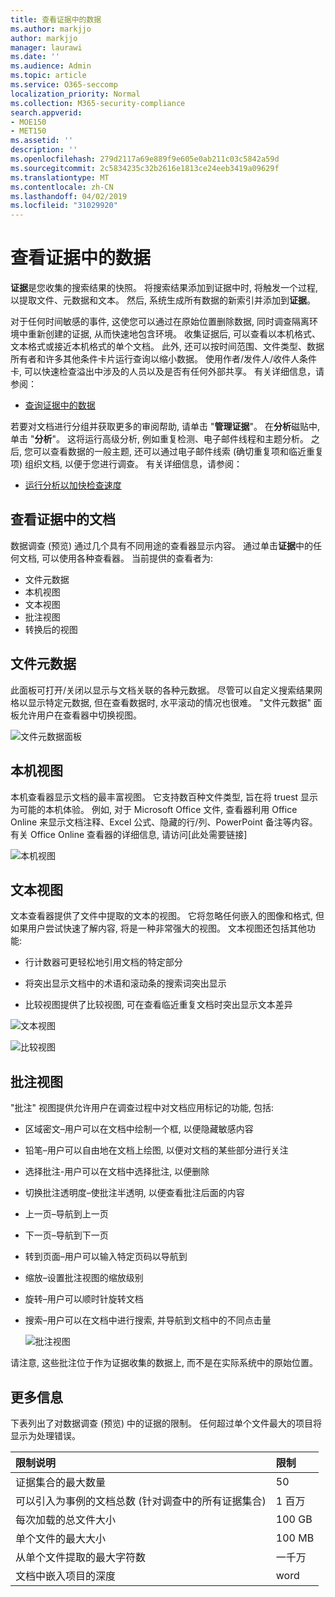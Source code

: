 ```yaml
---
title: 查看证据中的数据
ms.author: markjjo
author: markjjo
manager: laurawi
ms.date: ''
ms.audience: Admin
ms.topic: article
ms.service: O365-seccomp
localization_priority: Normal
ms.collection: M365-security-compliance
search.appverid:
- MOE150
- MET150
ms.assetid: ''
description: ''
ms.openlocfilehash: 279d2117a69e889f9e605e0ab211c03c5842a59d
ms.sourcegitcommit: 2c5834235c32b2616e1813ce24eeb3419a09629f
ms.translationtype: MT
ms.contentlocale: zh-CN
ms.lasthandoff: 04/02/2019
ms.locfileid: "31029920"
---
```

# <a name="review-data-in-evidence"></a>查看证据中的数据

**证据**是您收集的搜索结果的快照。 将搜索结果添加到证据中时, 将触发一个过程, 以提取文件、元数据和文本。 然后, 系统生成所有数据的新索引并添加到**证据**。 

对于任何时间敏感的事件, 这使您可以通过在原始位置删除数据, 同时调查隔离环境中重新创建的证据, 从而快速地包含环境。 收集证据后, 可以查看以本机格式、文本格式或接近本机格式的单个文档。 此外, 还可以按时间范围、文件类型、数据所有者和许多其他条件卡片运行查询以缩小数据。 使用作者/发件人/收件人条件卡, 可以快速检查溢出中涉及的人员以及是否有任何外部共享。 有关详细信息，请参阅：

  - [查询证据中的数据](evidence-query.md)

若要对文档进行分组并获取更多的审阅帮助, 请单击 "**管理证据**"。 在**分析**磁贴中, 单击 "**分析**"。 这将运行高级分析, 例如重复检测、电子邮件线程和主题分析。 之后, 您可以查看数据的一般主题, 还可以通过电子邮件线索 (确切重复项和临近重复项) 组织文档, 以便于您进行调查。 有关详细信息，请参阅：

  - [运行分析以加快检查速度](run-analytics-to-investigate-faster.md)

## <a name="view-documents-in-evidence"></a>查看证据中的文档

数据调查 (预览) 通过几个具有不同用途的查看器显示内容。 通过单击**证据**中的任何文档, 可以使用各种查看器。 当前提供的查看者为:

- 文件元数据
- 本机视图
- 文本视图
- 批注视图
- 转换后的视图

## <a name="file-metadata"></a>文件元数据

此面板可打开/关闭以显示与文档关联的各种元数据。 尽管可以自定义搜索结果网格以显示特定元数据, 但在查看数据时, 水平滚动的情况也很难。 "文件元数据" 面板允许用户在查看器中切换视图。

![文件元数据面板
](../media/Reviewimage2.png)

## <a name="native-view"></a>本机视图

本机查看器显示文档的最丰富视图。 它支持数百种文件类型, 旨在将 truest 显示为可能的本机体验。 例如, 对于 Microsoft Office 文件, 查看器利用 Office Online 来显示文档注释、Excel 公式、隐藏的行/列、PowerPoint 备注等内容。有关 Office Online 查看器的详细信息, 请访问\[此处需要链接\]

![本机视图
](../media/Reviewimage3.png)

## <a name="text-view"></a>文本视图

文本查看器提供了文件中提取的文本的视图。 它将忽略任何嵌入的图像和格式, 但如果用户尝试快速了解内容, 将是一种非常强大的视图。 文本视图还包括其他功能:

  - 行计数器可更轻松地引用文档的特定部分

  - 将突出显示文档中的术语和滚动条的搜索词突出显示

  - 比较视图提供了比较视图, 可在查看临近重复文档时突出显示文本差异

![文本视图
](../media/Reviewimage4.png)

![比较视图
](../media/Reviewimage5.png)

## <a name="annotate-view"></a>批注视图

"批注" 视图提供允许用户在调查过程中对文档应用标记的功能, 包括:

  - 区域密文–用户可以在文档中绘制一个框, 以便隐藏敏感内容

  - 铅笔–用户可以自由地在文档上绘图, 以便对文档的某些部分进行关注

  - 选择批注-用户可以在文档中选择批注, 以便删除

  - 切换批注透明度–使批注半透明, 以便查看批注后面的内容

  - 上一页–导航到上一页

  - 下一页–导航到下一页

  - 转到页面–用户可以输入特定页码以导航到

  - 缩放–设置批注视图的缩放级别

  - 旋转–用户可以顺时针旋转文档

  - 搜索–用户可以在文档中进行搜索, 并导航到文档中的不同点击量
    
    ![批注视图
    ](../media/Reviewimage1.png)

请注意, 这些批注位于作为证据收集的数据上, 而不是在实际系统中的原始位置。 

## <a name="more-information"></a>更多信息

下表列出了对数据调查 (预览) 中的证据的限制。  任何超过单个文件最大的项目将显示为处理错误。
    
  |**限制说明**|**限制**|
  |:-----|:-----|
  |证据集合的最大数量  <br/> |50  <br/> |
  |可以引入为事例的文档总数 (针对调查中的所有证据集合)  <br/> |1 百万  <br/> |
  |每次加载的总文件大小  <br/> |100 GB  <br/> |
  |单个文件的最大大小   <br/> |100 MB  <br/> |
  |从单个文件提取的最大字符数  <br/> |一千万  <br/> |
  |文档中嵌入项目的深度  <br/> |word  <br/> |
  
